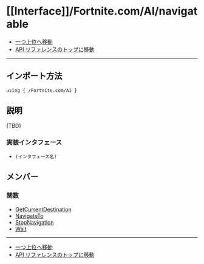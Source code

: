 # [[Interface]]/Fortnite.com/AI/navigatable

- [一つ上位へ移動](../main.md)
- [API リファレンスのトップに移動](../../../main.md)

---

## インポート方法

```verse
using { /Fortnite.com/AI }
```

## 説明

(TBD)

### 実装インタフェース

- `(インタフェース名)`

## メンバー

### 関数

- [GetCurrentDestination](./F_GetCurrentDestination/main.md)
- [NavigateTo](./F_NavigateTo/main.md)
- [StopNavigation](./F_StopNavigation/main.md)
- [Wait](./F_Wait/main.md)

---

- [一つ上位へ移動](../main.md)
- [API リファレンスのトップに移動](../../../main.md)
